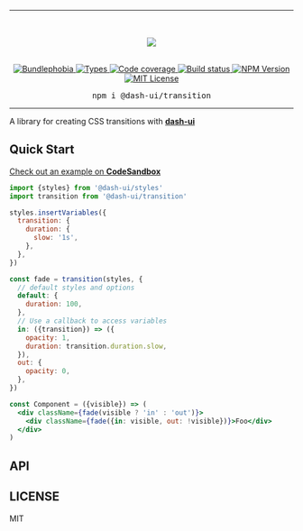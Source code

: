 <hr>
<div align="center">
  <br/>
  <br/>
  <img src='https://github.com/dash-ui/styles/raw/master/assets/logo.png'/>
  <br/>
  <br/>
</div>

<p align="center">
  <a href="https://bundlephobia.com/result?p=@dash-ui/transition">
    <img alt="Bundlephobia" src="https://img.shields.io/bundlephobia/minzip/@dash-ui/transition?style=for-the-badge&labelColor=24292e">
  </a>
  <a aria-label="Types" href="https://www.npmjs.com/package/@dash-ui/transition">
    <img alt="Types" src="https://img.shields.io/npm/types/@dash-ui/transition?style=for-the-badge&labelColor=24292e">
  </a>
  <a aria-label="Code coverage report" href="https://codecov.io/gh/dash-ui/transition">
    <img alt="Code coverage" src="https://img.shields.io/codecov/c/gh/dash-ui/transition?style=for-the-badge&labelColor=24292e">
  </a>
  <a aria-label="Build status" href="https://travis-ci.com/dash-ui/transition">
    <img alt="Build status" src="https://img.shields.io/travis/com/dash-ui/transition?style=for-the-badge&labelColor=24292e">
  </a>
  <a aria-label="NPM version" href="https://www.npmjs.com/package/@dash-ui/transition">
    <img alt="NPM Version" src="https://img.shields.io/npm/v/@dash-ui/transition?style=for-the-badge&labelColor=24292e">
  </a>
  <a aria-label="License" href="https://jaredlunde.mit-license.org/">
    <img alt="MIT License" src="https://img.shields.io/npm/l/@dash-ui/transition?style=for-the-badge&labelColor=24292e">
  </a>
</p>

<pre align="center">npm i @dash-ui/transition</pre>
<hr>

A library for creating CSS transitions with [**dash-ui**](https://github.com/dash-ui/styles)

## Quick Start

[Check out an example on **CodeSandbox**](https://codesandbox.io/s/dash-uitransition-example-lj5sv?file=/src/App.tsx)

```jsx harmony
import {styles} from '@dash-ui/styles'
import transition from '@dash-ui/transition'

styles.insertVariables({
  transition: {
    duration: {
      slow: '1s',
    },
  },
})

const fade = transition(styles, {
  // default styles and options
  default: {
    duration: 100,
  },
  // Use a callback to access variables
  in: ({transition}) => ({
    opacity: 1,
    duration: transition.duration.slow,
  }),
  out: {
    opacity: 0,
  },
})

const Component = ({visible}) => (
  <div className={fade(visible ? 'in' : 'out')}>
    <div className={fade({in: visible, out: !visible})}>Foo</div>
  </div>
)
```

## API

## LICENSE

MIT
